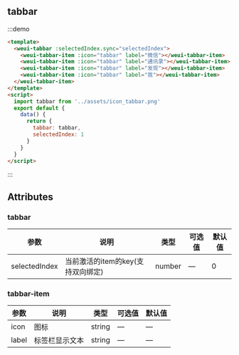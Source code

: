 ## tabbar

:::demo

```html
<template>
  <weui-tabbar :selectedIndex.sync="selectedIndex">
    <weui-tabbar-item :icon="tabbar" label="微信"></weui-tabbar-item>
    <weui-tabbar-item :icon="tabbar" label="通讯录"></weui-tabbar-item>
    <weui-tabbar-item :icon="tabbar" label="发现"></weui-tabbar-item>
    <weui-tabbar-item :icon="tabbar" label="我"></weui-tabbar-item>
  </weui-tabbar-item>
</template>
<script>
  import tabbar from '../assets/icon_tabbar.png'
  export default {
    data() {
      return {
        tabbar: tabbar,
        selectedIndex: 1
      }
    }
  }
</script>
```

:::

## Attributes

### tabbar

| 参数          | 说明                              | 类型   | 可选值 | 默认值 |
| ------------- | --------------------------------- | ------ | ------ | ------ |
| selectedIndex | 当前激活的item的key(支持双向绑定) | number | —      | 0      |

### tabbar-item

| 参数  | 说明           | 类型   | 可选值 | 默认值 |
| ----- | -------------- | ------ | ------ | ------ |
| icon  | 图标           | string | —      | —      |
| label | 标签栏显示文本 | string | —      | —      |